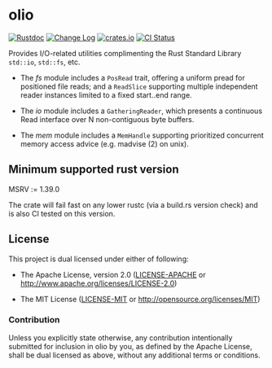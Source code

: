 # olio

[![Rustdoc](https://docs.rs/olio/badge.svg)](https://docs.rs/olio)
[![Change Log](https://img.shields.io/crates/v/olio.svg?maxAge=3600&label=change%20log&color=9cf)](https://github.com/dekellum/olio/blob/main/CHANGELOG.md)
[![crates.io](https://img.shields.io/crates/v/olio.svg?maxAge=3600)](https://crates.io/crates/olio)
[![CI Status](https://github.com/dekellum/olio/workflows/CI/badge.svg?branch=main)](https://github.com/dekellum/olio/actions?query=workflow%3ACI)

Provides I/O-related utilities complimenting the Rust Standard Library
`std::io`, `std::fs`, etc.

* The _fs_ module includes a `PosRead` trait, offering a uniform pread
  for positioned file reads; and a `ReadSlice` supporting multiple
  independent reader instances limited to a fixed start..end range.

* The _io_ module includes a `GatheringReader`, which presents a
  continuous Read interface over N non-contiguous byte buffers.

* The _mem_ module includes a `MemHandle` supporting prioritized
  concurrent memory access advice (e.g. madvise (2) on unix).

## Minimum supported rust version

MSRV := 1.39.0

The crate will fail fast on any lower rustc (via a build.rs version
check) and is also CI tested on this version.

## License

This project is dual licensed under either of following:

* The Apache License, version 2.0 ([LICENSE-APACHE](LICENSE-APACHE)
  or http://www.apache.org/licenses/LICENSE-2.0)

* The MIT License ([LICENSE-MIT](LICENSE-MIT)
  or http://opensource.org/licenses/MIT)

### Contribution

Unless you explicitly state otherwise, any contribution intentionally submitted
for inclusion in olio by you, as defined by the Apache License, shall be dual
licensed as above, without any additional terms or conditions.

